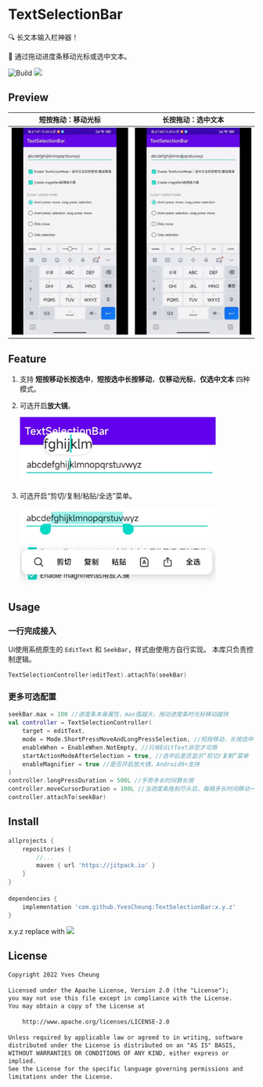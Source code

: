 # TextSelectionBar

:mag: 长文本输入栏神器！

:straight_ruler: 通过拖动进度条移动光标或选中文本。

![Build](https://github.com/YvesCheung/TextSelectionBar/workflows/Build/badge.svg) [![](https://jitpack.io/v/YvesCheung/TextSelectionBar.svg)](https://jitpack.io/#YvesCheung/TextSelectionBar)

## Preview

|短按拖动：移动光标|长按拖动：选中文本|
|:---:|:---:|
|![](https://raw.githubusercontent.com/YvesCheung/TextSelectionBar/master/art/shortPressMoveCursor.gif)|![](https://raw.githubusercontent.com/YvesCheung/TextSelectionBar/master/art/longPressSelection.gif)|

## Feature

1. 支持 **短按移动长按选中**，**短按选中长按移动**，**仅移动光标**，**仅选中文本** 四种模式。
2. 可选开启**放大镜**。
    
    <img src="https://raw.githubusercontent.com/YvesCheung/TextSelectionBar/master/art/option_magnifier.jpg" width="400"/>

3. 可选开启“剪切/复制/粘贴/全选”菜单。
    
    <img src="https://raw.githubusercontent.com/YvesCheung/TextSelectionBar/master/art/option_text_action_mode.jpg" width="400"/>
    
## Usage

### 一行完成接入

Ui使用系统原生的 `EditText` 和 `SeekBar`，样式由使用方自行实现。
本库只负责控制逻辑。

```kotlin
TextSelectionController(editText).attachTo(seekBar)
```

### 更多可选配置

```kotlin
seekBar.max = 100 //进度条本身属性，max值越大，拖动进度条时光标移动越快
val controller = TextSelectionController(
    target = editText, 
    mode = Mode.ShortPressMoveAndLongPressSelection, //短按移动，长按选中
    enableWhen = EnableWhen.NotEmpty, //只有EditText非空才可用
    startActionModeAfterSelection = true, //选中后是否显示“剪切/复制”菜单
    enableMagnifier = true //是否开启放大镜，Android9+支持
)
controller.longPressDuration = 500L //手势多长时间算长按
controller.moveCursorDuration = 100L //当进度条拖到尽头后，每隔多长时间移动一次光标
controller.attachTo(seekBar)

```

## Install

```groovy
allprojects {
    repositories {
        //...
        maven { url 'https://jitpack.io' }
    }
}

dependencies {
    implementation 'com.github.YvesCheung:TextSelectionBar:x.y.z'
}
```

x.y.z replace with [![](https://jitpack.io/v/YvesCheung/TextSelectionBar.svg)](https://jitpack.io/#YvesCheung/TextSelectionBar)

## License

	Copyright 2022 Yves Cheung
	
   	Licensed under the Apache License, Version 2.0 (the "License");
   	you may not use this file except in compliance with the License.
   	You may obtain a copy of the License at

       	http://www.apache.org/licenses/LICENSE-2.0

   	Unless required by applicable law or agreed to in writing, software
   	distributed under the License is distributed on an "AS IS" BASIS,
   	WITHOUT WARRANTIES OR CONDITIONS OF ANY KIND, either express or implied.
   	See the License for the specific language governing permissions and
   	limitations under the License.

